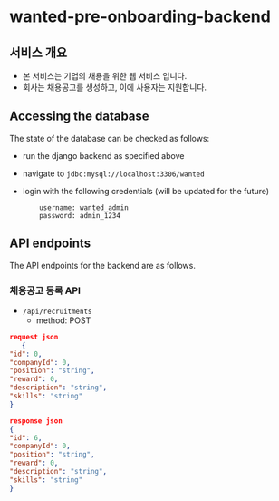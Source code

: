 # wanted-pre-onboarding-backend
## 서비스 개요

- 본 서비스는 기업의 채용을 위한 웹 서비스 입니다.
- 회사는 채용공고를 생성하고, 이에 사용자는 지원합니다.

## Accessing the database
The state of the database can be checked as follows:

   * run the django backend as specified above
   
   * navigate to `jdbc:mysql://localhost:3306/wanted`
   
   * login with the following credentials (will be updated for the future)
   
     ```
         username: wanted_admin
         password: admin_1234
     ```
        

## API endpoints
The API endpoints for the backend are as follows.

### 채용공고 등록 API
   * `/api/recruitments`
      - method: POST

   ```json
   request json
      {
  "id": 0,
  "companyId": 0,
  "position": "string",
  "reward": 0,
  "description": "string",
  "skills": "string"
}

   response json
   {
  "id": 6,
  "companyId": 0,
  "position": "string",
  "reward": 0,
  "description": "string",
  "skills": "string"
}
   ``` 


